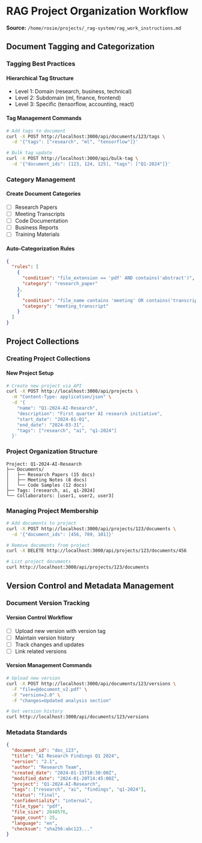 # RAG Project Organization Workflow

**Source:** `/home/rosie/projects/_rag-system/rag_work_instructions.md`

## Document Tagging and Categorization

### Tagging Best Practices

#### Hierarchical Tag Structure
- Level 1: Domain (research, business, technical)
- Level 2: Subdomain (ml, finance, frontend)
- Level 3: Specific (tensorflow, accounting, react)

#### Tag Management Commands
```bash
# Add tags to document
curl -X POST http://localhost:3000/api/documents/123/tags \
  -d '{"tags": ["research", "ml", "tensorflow"]}'

# Bulk tag update
curl -X POST http://localhost:3000/api/bulk-tag \
  -d '{"document_ids": [123, 124, 125], "tags": ["Q1-2024"]}'
```

### Category Management

#### Create Document Categories
- [ ] Research Papers
- [ ] Meeting Transcripts
- [ ] Code Documentation
- [ ] Business Reports
- [ ] Training Materials

#### Auto-Categorization Rules
```json
{
  "rules": [
    {
      "condition": "file_extension == 'pdf' AND contains('abstract')",
      "category": "research_paper"
    },
    {
      "condition": "file_name contains 'meeting' OR contains('transcript')",
      "category": "meeting_transcript"
    }
  ]
}
```

## Project Collections

### Creating Project Collections

#### New Project Setup
```bash
# Create new project via API
curl -X POST http://localhost:3000/api/projects \
  -H "Content-Type: application/json" \
  -d '{
    "name": "Q1-2024-AI-Research",
    "description": "First quarter AI research initiative",
    "start_date": "2024-01-01",
    "end_date": "2024-03-31",
    "tags": ["research", "ai", "q1-2024"]
  }'
```

### Project Organization Structure
```
Project: Q1-2024-AI-Research
├── Documents/
│   ├── Research Papers (15 docs)
│   ├── Meeting Notes (8 docs)
│   └── Code Samples (12 docs)
├── Tags: [research, ai, q1-2024]
└── Collaborators: [user1, user2, user3]
```

### Managing Project Membership
```bash
# Add documents to project
curl -X POST http://localhost:3000/api/projects/123/documents \
  -d '{"document_ids": [456, 789, 101]}'

# Remove documents from project
curl -X DELETE http://localhost:3000/api/projects/123/documents/456

# List project documents
curl http://localhost:3000/api/projects/123/documents
```

## Version Control and Metadata Management

### Document Version Tracking

#### Version Control Workflow
- [ ] Upload new version with version tag
- [ ] Maintain version history
- [ ] Track changes and updates
- [ ] Link related versions

#### Version Management Commands
```bash
# Upload new version
curl -X POST http://localhost:3000/api/documents/123/versions \
  -F "file=@document_v2.pdf" \
  -F "version=2.0" \
  -F "changes=Updated analysis section"

# Get version history
curl http://localhost:3000/api/documents/123/versions
```

### Metadata Standards
```json
{
  "document_id": "doc_123",
  "title": "AI Research Findings Q1 2024",
  "version": "2.1",
  "author": "Research Team",
  "created_date": "2024-01-15T10:30:00Z",
  "modified_date": "2024-01-20T14:45:00Z",
  "project": "Q1-2024-AI-Research",
  "tags": ["research", "ai", "findings", "q1-2024"],
  "status": "final",
  "confidentiality": "internal",
  "file_type": "pdf",
  "file_size": 2048576,
  "page_count": 25,
  "language": "en",
  "checksum": "sha256:abc123..."
}
```
